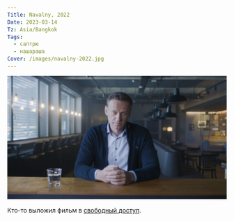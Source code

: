 ```yaml
---
Title: Navalny, 2022
Date: 2023-03-14
Tz: Asia/Bangkok
Tags:
  - саптрю
  - нашараша
Cover: /images/navalny-2022.jpg
---
```


![Navalny, 2022](images/navalny-2022@2x.jpg)

Кто-то выложил фильм в [свободный доступ](https://navalny-film.io/).